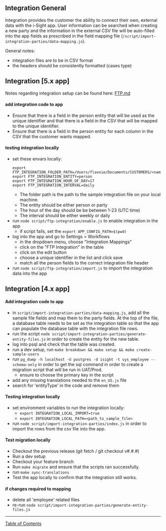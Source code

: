 ## Integration General

Integration provides the customer the ability to connect their own, external data with the i-Sight app. User information can be searched when creating a new party and the information in the external CSV file will be auto-filled into the app fields as prescribed in the field mapping file (`/script/import-integration-parties/data-mapping.js`).

General notes:
- integration files are to be in CSV format
- the headers should be consistently formatted (cases type)


## Integration [5.x app]
Notes regarding integration setup can be found here:
[FTP.md](https://github.com/i-Sight/config_pro_base_v5/blob/v5.4.x/docs/FTP.md)

#### add integration code to app
- Ensure that there is a field in the person entity that will be used as the  unique identifier and that there is a field in the CSV that will be mapped to the unique identifier.
- Ensure that there is a field in the person entity for each column in the CSV that the customer wants mapped.

#### testing integration locally
- set these envars locally:
	```
	export FTP_INTEGRATION_FOLDER_PATH=/Users/flavoie/Documents/CUSTOMERS/<name>/integration
	export FTP_INTEGRATION_ENTITY=person
	export FTP_INTEGRATION_HOUR_OF_DAY=17
	export FTP_INTEGRATION_INTERVAL=daily
	```
	- The folder path is the path to the sample integration file on your local machine. 
	- The entity should be either person or party
	- The hour of the day should be be between 1-23 (UTC time)
	- The interval should be either weekly or daily 
- run `node script/ftp-integration/enable.js` to enable integration in the app
	- if script fails, set the `export APP_CONFIG_PATH=$(pwd)`
- log into the app and go to Settings > Workflows
	- in the dropdown menu, choose "Integration Mappings"
	- click on the "FTP Integration" in the table
	- click on the edit button
	- choose a unique identifier in the list and click save
	- match all the person fields to the correct integration file header
- run `node script/ftp-integration/import.js` to import the integration data into the app

## Integration [4.x app]

#### Add integration code to app
- in `script/import-integration-parties/data-mapping.js`, add all the sample file fields and map them to the party fields. At the top of the file, a database table needs to be set as the integration table so that the app can populate the database table with the integration file rows.
- run the script `node script/import-integration-parties/generate-entity-files.js` in order to create
the entity for the new table.
- log into psql and check that the table was created.
- run a dev setup, run `make breakdown && make setup && make create-sample-users`
- run `pg_dump -h localhost -U postgres -d isight -t sys_employee --schema-only` in order to get the sql command in order to create a migration script that will be run in UAT/Prod.
	- ensure to choose the primary key in the script
- add any missing translations needed to the `en_US.js` file
- search for 'entityType' in the code and remove them

#### Testing integration locally
- set environment variables to run the integration locally:
	- `export INTEGRATION_LOCAL_IMPORT=true`
	- `export INTEGRATION_LOCAL_PATH=<path_to_sample_file>`
- run `node script/import-integration-parties/index.js` in order to import the rows from the csv file
into the app.

#### Test migration locally
- Checkout the previous release (git fetch / git checkout v#.#.#)
- Run a dev setup
- Checkout your feature branch
- Run `make migrate` and ensure that the scripts ran successfully.
- run `make sync-translations`
- Test the app locally to confirm that the integration still works.

#### if changes required to mapping
- delete all 'employee' related files
- re-run `node script/import-integration-parties/generate-entity-files.js`


***
[Table of Contents](../README.md)
